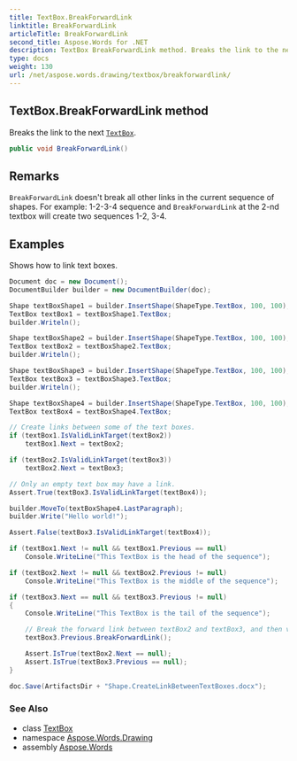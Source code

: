 ```yaml
---
title: TextBox.BreakForwardLink
linktitle: BreakForwardLink
articleTitle: BreakForwardLink
second_title: Aspose.Words for .NET
description: TextBox BreakForwardLink method. Breaks the link to the next TextBox in C#.
type: docs
weight: 130
url: /net/aspose.words.drawing/textbox/breakforwardlink/
---
```

## TextBox.BreakForwardLink method

Breaks the link to the next [`TextBox`](../).

```csharp
public void BreakForwardLink()
```

## Remarks

`BreakForwardLink` doesn't break all other links in the current sequence of shapes. For example: 1-2-3-4 sequence and `BreakForwardLink` at the 2-nd textbox will create two sequences 1-2, 3-4.

## Examples

Shows how to link text boxes.

```csharp
Document doc = new Document();
DocumentBuilder builder = new DocumentBuilder(doc);

Shape textBoxShape1 = builder.InsertShape(ShapeType.TextBox, 100, 100);
TextBox textBox1 = textBoxShape1.TextBox;
builder.Writeln();

Shape textBoxShape2 = builder.InsertShape(ShapeType.TextBox, 100, 100);
TextBox textBox2 = textBoxShape2.TextBox;
builder.Writeln();

Shape textBoxShape3 = builder.InsertShape(ShapeType.TextBox, 100, 100);
TextBox textBox3 = textBoxShape3.TextBox;
builder.Writeln();

Shape textBoxShape4 = builder.InsertShape(ShapeType.TextBox, 100, 100);
TextBox textBox4 = textBoxShape4.TextBox;

// Create links between some of the text boxes.
if (textBox1.IsValidLinkTarget(textBox2))
    textBox1.Next = textBox2;

if (textBox2.IsValidLinkTarget(textBox3))
    textBox2.Next = textBox3;

// Only an empty text box may have a link.
Assert.True(textBox3.IsValidLinkTarget(textBox4));

builder.MoveTo(textBoxShape4.LastParagraph);
builder.Write("Hello world!");

Assert.False(textBox3.IsValidLinkTarget(textBox4));

if (textBox1.Next != null && textBox1.Previous == null)
    Console.WriteLine("This TextBox is the head of the sequence");

if (textBox2.Next != null && textBox2.Previous != null)
    Console.WriteLine("This TextBox is the middle of the sequence");

if (textBox3.Next == null && textBox3.Previous != null)
{
    Console.WriteLine("This TextBox is the tail of the sequence");

    // Break the forward link between textBox2 and textBox3, and then verify that they are no longer linked.
    textBox3.Previous.BreakForwardLink();

    Assert.IsTrue(textBox2.Next == null);
    Assert.IsTrue(textBox3.Previous == null);
}

doc.Save(ArtifactsDir + "Shape.CreateLinkBetweenTextBoxes.docx");
```

### See Also

* class [TextBox](../)
* namespace [Aspose.Words.Drawing](../../../aspose.words.drawing/)
* assembly [Aspose.Words](../../../)
